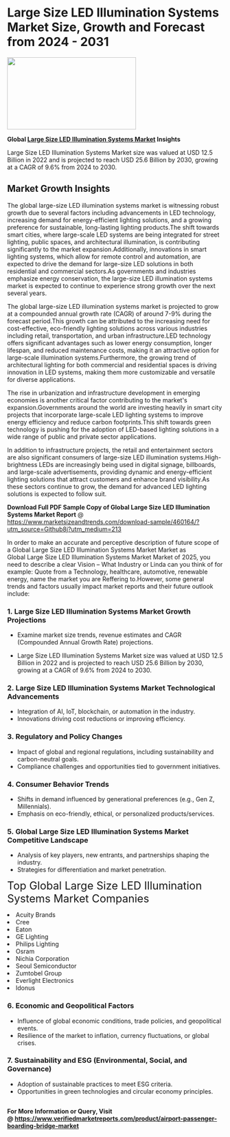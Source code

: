 <H1>Large Size LED Illumination Systems Market Size, Growth and Forecast from 2024 - 2031</H1><img class="aligncenter size-medium wp-image-584254" src="https://thirdeyenews.in/wp-content/uploads/2024/09/Global-Market-Research-300x168.jpeg" alt="" width="300" height="168" /><p><strong>Global&nbsp;<a href="https://www.marketsizeandtrends.com/download-sample/460164/?utm_source=Github8j?utm_medium=213">Large Size LED Illumination Systems Market</a> Insights</strong></p><p>Large Size LED Illumination Systems Market size was valued at USD 12.5 Billion in 2022 and is projected to reach USD 25.6 Billion by 2030, growing at a CAGR of 9.6% from 2024 to 2030.</p><p><h2>Market Growth Insights</h2> <p>The global large-size LED illumination systems market is witnessing robust growth due to several factors including advancements in LED technology, increasing demand for energy-efficient lighting solutions, and a growing preference for sustainable, long-lasting lighting products.The shift towards smart cities, where large-scale LED systems are being integrated for street lighting, public spaces, and architectural illumination, is contributing significantly to the market expansion.Additionally, innovations in smart lighting systems, which allow for remote control and automation, are expected to drive the demand for large-size LED solutions in both residential and commercial sectors.As governments and industries emphasize energy conservation, the large-size LED illumination systems market is expected to continue to experience strong growth over the next several years.</p> <p>The global large-size LED illumination systems market is projected to grow at a compounded annual growth rate (CAGR) of around 7-9% during the forecast period.This growth can be attributed to the increasing need for cost-effective, eco-friendly lighting solutions across various industries including retail, transportation, and urban infrastructure.LED technology offers significant advantages such as lower energy consumption, longer lifespan, and reduced maintenance costs, making it an attractive option for large-scale illumination systems.Furthermore, the growing trend of architectural lighting for both commercial and residential spaces is driving innovation in LED systems, making them more customizable and versatile for diverse applications.</p> <p>The rise in urbanization and infrastructure development in emerging economies is another critical factor contributing to the market's expansion.Governments around the world are investing heavily in smart city projects that incorporate large-scale LED lighting systems to improve energy efficiency and reduce carbon footprints.This shift towards green technology is pushing for the adoption of LED-based lighting solutions in a wide range of public and private sector applications.</p> <p>In addition to infrastructure projects, the retail and entertainment sectors are also significant consumers of large-size LED illumination systems.High-brightness LEDs are increasingly being used in digital signage, billboards, and large-scale advertisements, providing dynamic and energy-efficient lighting solutions that attract customers and enhance brand visibility.As these sectors continue to grow, the demand for advanced LED lighting solutions is expected to follow suit.</p> <p><span class=""><strong>Download Full PDF Sample Copy of Global Large Size LED Illumination Systems Market Report</strong> @ <a href="https://www.marketsizeandtrends.com/download-sample/460164/?utm_source=Github8j?utm_medium=213" target="_blank">https://www.marketsizeandtrends.com/download-sample/460164/?utm_source=Github8j?utm_medium=213</a></span></p><p>In order to make an accurate and perceptive description of future scope of a Global&nbsp;Large Size LED Illumination Systems Market Market as Global&nbsp;Large Size LED Illumination Systems Market Market of 2025, you need to describe a clear Vision &ndash; What Industry or Linda can you think of for example: Quote from a Technology, healthcare, automotive, renewable energy, name the market you are Reffering to.However, some general trends and factors usually impact market reports and their future outlook include:</p><h3>1.&nbsp;<strong>Large Size LED Illumination Systems Market Growth Projections</strong></h3><ul><li>Examine market size trends, revenue estimates and CAGR (Compounded Annual Growth Rate) projections.</li><li><p>Large Size LED Illumination Systems Market size was valued at USD 12.5 Billion in 2022 and is projected to reach USD 25.6 Billion by 2030, growing at a CAGR of 9.6% from 2024 to 2030.</p></li></ul><h3>2.&nbsp;<strong>Large Size LED Illumination Systems Market Technological Advancements</strong></h3><ul><li>Integration of AI, IoT, blockchain, or automation in the industry.</li><li>Innovations driving cost reductions or improving efficiency.</li></ul><h3>3.&nbsp;<strong>Regulatory and Policy Changes</strong></h3><ul><li>Impact of global and regional regulations, including sustainability and carbon-neutral goals.</li><li>Compliance challenges and opportunities tied to government initiatives.</li></ul><h3>4.&nbsp;<strong>Consumer Behavior Trends</strong></h3><ul><li>Shifts in demand influenced by generational preferences (e.g., Gen Z, Millennials).</li><li>Emphasis on eco-friendly, ethical, or personalized products/services.</li></ul><h3>5.&nbsp;<strong>Global Large Size LED Illumination Systems Market Competitive Landscape</strong></h3><ul><li>Analysis of key players, new entrants, and partnerships shaping the industry.</li><li>Strategies for differentiation and market penetration.</li></ul><p data-pm-slice="1 1 []"><span style="color: inherit; font-family: inherit; font-size: 25px;">Top Global Large Size LED Illumination Systems Market Companies</span></p><div class="" data-test-id=""><p><li>Acuity Brands</li><li> Cree</li><li> Eaton</li><li> GE Lighting</li><li> Philips Lighting</li><li> Osram</li><li> Nichia Corporation</li><li> Seoul Semiconductor</li><li> Zumtobel Group</li><li> Everlight Electronics</li><li> Idonus</li></p></div><h3>6.&nbsp;<strong>Economic and Geopolitical Factors</strong></h3><ul><li>Influence of global economic conditions, trade policies, and geopolitical events.</li><li>Resilience of the market to inflation, currency fluctuations, or global crises.</li></ul><h3>7.&nbsp;<strong>Sustainability and ESG (Environmental, Social, and Governance)</strong></h3><ul><li>Adoption of sustainable practices to meet ESG criteria.</li><li>Opportunities in green technologies and circular economy principles.</li></ul><h2><strong style="font-size: 14px;">For More Information or Query, Visit @&nbsp;</strong><a style="background-color: #ffffff; font-size: 14px;" href="https://www.marketsizeandtrends.com/report/large-size-led-illumination-systems-market/" target="_blank">https://www.verifiedmarketreports.com/product/airport-passenger-boarding-bridge-market</a></h2>